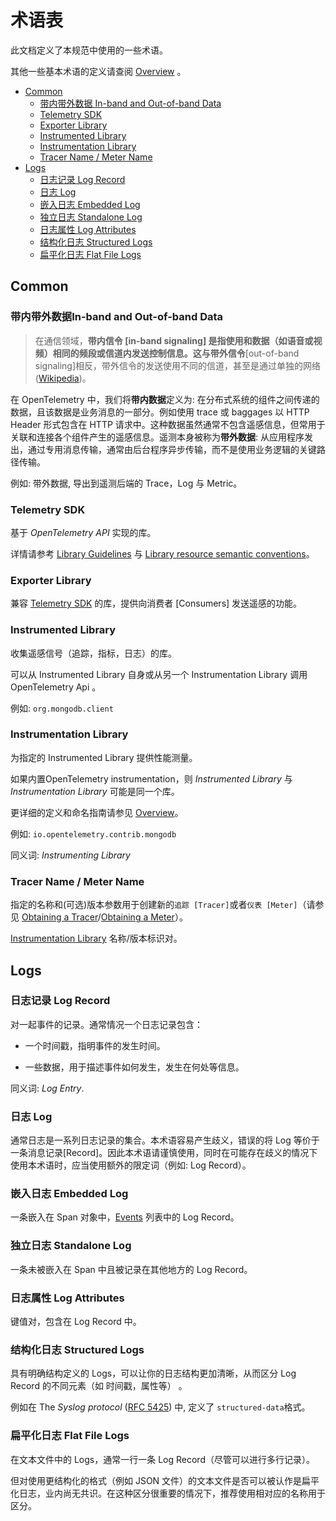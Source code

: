 # 术语表

此文档定义了本规范中使用的一些术语。

其他一些基本术语的定义请查阅 [Overview](overview.md) 。



<!-- Re-generate TOC with `markdown-toc --no-first-h1 -i` -->

<!-- toc -->

- [Common](#common)
  * [带内带外数据 In-band and Out-of-band Data](#带内带外数据-in-band-and-out-of-band-data)
  * [Telemetry SDK](#telemetry-sdk)
  * [Exporter Library](#exporter-library)
  * [Instrumented Library](#instrumented-library)
  * [Instrumentation Library](#instrumentation-library)
  * [Tracer Name / Meter Name](#tracer-name--meter-name)
- [Logs](#logs)
  * [日志记录 Log Record](#日志记录-log-record)
  * [日志 Log](#日志-log)
  * [嵌入日志 Embedded Log](#嵌入日志-embedded-log)
  * [独立日志 Standalone Log](#独立日志-standalone-log)
  * [日志属性 Log Attributes](#日志属性-log-attributes)
  * [结构化日志 Structured Logs](#结构化日志-structured-logs)
  * [扁平化日志 Flat File Logs](#扁平化日志-flat-file-logs)

<!-- tocstop -->

## Common

<a name="in-band"></a>
<a name="out-of-band"></a>

### 带内带外数据In-band and Out-of-band Data

> 在通信领域，**带内信令 **[in-band signaling] 是指使用和数据（如语音或视频）相同的频段或信道内发送控制信息。这与**带外信令**[out-of-band signaling]相反，带外信令的发送使用不同的信道，甚至是通过单独的网络 ([Wikipedia](https://en.wikipedia.org/wiki/In-band_signaling))。

在 OpenTelemetry 中，我们将**带内数据**定义为: 在分布式系统的组件之间传递的数据，且该数据是业务消息的一部分。例如使用 trace 或 baggages 以 HTTP Header 形式包含在 HTTP 请求中。这种数据虽然通常不包含遥感信息，但常用于关联和连接各个组件产生的遥感信息。遥测本身被称为**带外数据**: 从应用程序发出，通过专用消息传输，通常由后台程序异步传输，而不是使用业务逻辑的关键路径传输。

例如:  带外数据, 导出到遥测后端的 Trace，Log 与 Metric。

### Telemetry SDK

基于 *OpenTelemetry API* 实现的库。

详情请参考 [Library Guidelines](contents/library-guidelines.md#sdk-implementation) 与 [Library resource semantic conventions](resource/semantic_conventions/README.md#telemetry-sdk)。

### Exporter Library

兼容 [Telemetry SDK](#telemetry-sdk)  的库，提供向消费者 [Consumers] 发送遥感的功能。

### Instrumented Library

收集遥感信号（追踪，指标，日志）的库。

可以从 Instrumented Library 自身或从另一个 Instrumentation Library 调用 OpenTelemetry Api 。	

例如: `org.mongodb.client`

### Instrumentation Library

为指定的 Instrumented Library 提供性能测量。

如果内置OpenTelemetry instrumentation，则 *Instrumented Library* 与 *Instrumentation Library* 可能是同一个库。

更详细的定义和命名指南请参见 [Overview](overview.md#instrumentation-libraries)。

例如: `io.opentelemetry.contrib.mongodb`

同义词: *Instrumenting Library*

### Tracer Name / Meter Name

指定的名称和(可选)版本参数用于创建新的`追踪 [Tracer]`或者`仪表 [Meter]`（请参见 [Obtaining a Tracer](trace/api.md#tracerprovider)/[Obtaining a Meter](metrics/api.md#meter-interface)）。

 [Instrumentation Library](#instrumentation-library)  名称/版本标识对。

## Logs

### 日志记录 Log Record

对一起事件的记录。通常情况一个日志记录包含：

- 一个时间戳，指明事件的发生时间。

- 一些数据，用于描述事件如何发生，发生在何处等信息。

同义词: *Log Entry*.

### 日志 Log

通常日志是一系列日志记录的集合。本术语容易产生歧义，错误的将 Log 等价于一条消息记录[Record]。因此本术语请谨慎使用，同时在可能存在歧义的情况下使用本术语时，应当使用额外的限定词（例如: Log Record）。

### 嵌入日志 Embedded Log

一条嵌入在 Span 对象中，[Events](trace/api.md#-add-events) 列表中的 Log Record。

### 独立日志 Standalone Log

一条未被嵌入在 Span 中且被记录在其他地方的 Log Record。

### 日志属性 Log Attributes

键值对，包含在 Log Record 中。 

### 结构化日志 Structured Logs

具有明确结构定义的 Logs，可以让你的日志结构更加清晰，从而区分 Log Record 的不同元素（如 时间戳，属性等） 。

例如在 The _Syslog protocol_ ([RFC 5425](https://tools.ietf.org/html/rfc5424)) 中, 定义了 `structured-data`格式。


### 扁平化日志 Flat File Logs

在文本文件中的 Logs，通常一行一条 Log Record（尽管可以进行多行记录）。

但对使用更结构化的格式（例如 JSON 文件）的文本文件是否可以被认作是扁平化日志，业内尚无共识。在这种区分很重要的情况下，推荐使用相对应的名称用于区分。
